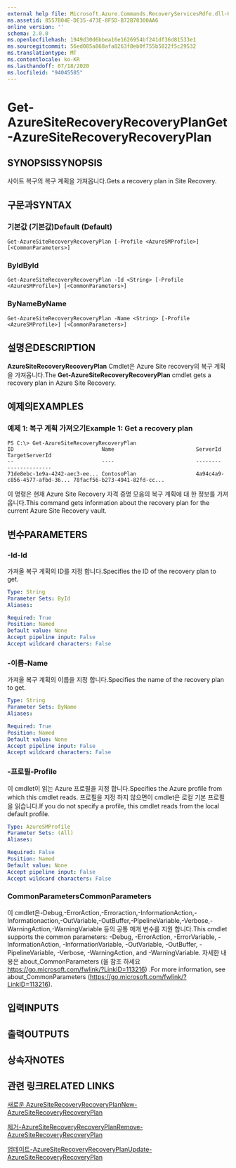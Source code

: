 ```yaml
---
external help file: Microsoft.Azure.Commands.RecoveryServicesRdfe.dll-Help.xml
ms.assetid: 8557B04E-DE35-473E-8F5D-B72B70300AA6
online version: ''
schema: 2.0.0
ms.openlocfilehash: 1949d30d6bbea16e1626954bf241df36d81533e1
ms.sourcegitcommit: 56ed085a868afa8263f8eb0f755b5822f5c29532
ms.translationtype: MT
ms.contentlocale: ko-KR
ms.lasthandoff: 07/18/2020
ms.locfileid: "94045585"
---
```

# <span data-ttu-id="f6e9d-101">Get-AzureSiteRecoveryRecoveryPlan</span><span class="sxs-lookup"><span data-stu-id="f6e9d-101">Get-AzureSiteRecoveryRecoveryPlan</span></span>

## <span data-ttu-id="f6e9d-102">SYNOPSIS</span><span class="sxs-lookup"><span data-stu-id="f6e9d-102">SYNOPSIS</span></span>
<span data-ttu-id="f6e9d-103">사이트 복구의 복구 계획을 가져옵니다.</span><span class="sxs-lookup"><span data-stu-id="f6e9d-103">Gets a recovery plan in Site Recovery.</span></span>

## <span data-ttu-id="f6e9d-104">구문과</span><span class="sxs-lookup"><span data-stu-id="f6e9d-104">SYNTAX</span></span>

### <span data-ttu-id="f6e9d-105">기본값 (기본값)</span><span class="sxs-lookup"><span data-stu-id="f6e9d-105">Default (Default)</span></span>
```
Get-AzureSiteRecoveryRecoveryPlan [-Profile <AzureSMProfile>] [<CommonParameters>]
```

### <span data-ttu-id="f6e9d-106">ById</span><span class="sxs-lookup"><span data-stu-id="f6e9d-106">ById</span></span>
```
Get-AzureSiteRecoveryRecoveryPlan -Id <String> [-Profile <AzureSMProfile>] [<CommonParameters>]
```

### <span data-ttu-id="f6e9d-107">ByName</span><span class="sxs-lookup"><span data-stu-id="f6e9d-107">ByName</span></span>
```
Get-AzureSiteRecoveryRecoveryPlan -Name <String> [-Profile <AzureSMProfile>] [<CommonParameters>]
```

## <span data-ttu-id="f6e9d-108">설명은</span><span class="sxs-lookup"><span data-stu-id="f6e9d-108">DESCRIPTION</span></span>
<span data-ttu-id="f6e9d-109">**AzureSiteRecoveryRecoveryPlan** Cmdlet은 Azure Site recovery의 복구 계획을 가져옵니다.</span><span class="sxs-lookup"><span data-stu-id="f6e9d-109">The **Get-AzureSiteRecoveryRecoveryPlan** cmdlet gets a recovery plan in Azure Site Recovery.</span></span>

## <span data-ttu-id="f6e9d-110">예제의</span><span class="sxs-lookup"><span data-stu-id="f6e9d-110">EXAMPLES</span></span>

### <span data-ttu-id="f6e9d-111">예제 1: 복구 계획 가져오기</span><span class="sxs-lookup"><span data-stu-id="f6e9d-111">Example 1: Get a recovery plan</span></span>
```
PS C:\> Get-AzureSiteRecoveryRecoveryPlan
ID                            Name                          ServerId                      TargetServerId
--                            ----                          --------                      --------------
71de8ebc-1e9a-4242-aec3-ee... ContosoPlan                   4a94c4a9-c856-4577-afbd-36... 78facf56-b273-4941-82fd-cc...
```

<span data-ttu-id="f6e9d-112">이 명령은 현재 Azure Site Recovery 자격 증명 모음의 복구 계획에 대 한 정보를 가져옵니다.</span><span class="sxs-lookup"><span data-stu-id="f6e9d-112">This command gets information about the recovery plan for the current Azure Site Recovery vault.</span></span>

## <span data-ttu-id="f6e9d-113">변수</span><span class="sxs-lookup"><span data-stu-id="f6e9d-113">PARAMETERS</span></span>

### <span data-ttu-id="f6e9d-114">-Id</span><span class="sxs-lookup"><span data-stu-id="f6e9d-114">-Id</span></span>
<span data-ttu-id="f6e9d-115">가져올 복구 계획의 ID를 지정 합니다.</span><span class="sxs-lookup"><span data-stu-id="f6e9d-115">Specifies the ID of the recovery plan to get.</span></span>

```yaml
Type: String
Parameter Sets: ById
Aliases: 

Required: True
Position: Named
Default value: None
Accept pipeline input: False
Accept wildcard characters: False
```

### <span data-ttu-id="f6e9d-116">-이름</span><span class="sxs-lookup"><span data-stu-id="f6e9d-116">-Name</span></span>
<span data-ttu-id="f6e9d-117">가져올 복구 계획의 이름을 지정 합니다.</span><span class="sxs-lookup"><span data-stu-id="f6e9d-117">Specifies the name of the recovery plan to get.</span></span>

```yaml
Type: String
Parameter Sets: ByName
Aliases: 

Required: True
Position: Named
Default value: None
Accept pipeline input: False
Accept wildcard characters: False
```

### <span data-ttu-id="f6e9d-118">-프로필</span><span class="sxs-lookup"><span data-stu-id="f6e9d-118">-Profile</span></span>
<span data-ttu-id="f6e9d-119">이 cmdlet이 읽는 Azure 프로필을 지정 합니다.</span><span class="sxs-lookup"><span data-stu-id="f6e9d-119">Specifies the Azure profile from which this cmdlet reads.</span></span>
<span data-ttu-id="f6e9d-120">프로필을 지정 하지 않으면이 cmdlet은 로컬 기본 프로필을 읽습니다.</span><span class="sxs-lookup"><span data-stu-id="f6e9d-120">If you do not specify a profile, this cmdlet reads from the local default profile.</span></span>

```yaml
Type: AzureSMProfile
Parameter Sets: (All)
Aliases: 

Required: False
Position: Named
Default value: None
Accept pipeline input: False
Accept wildcard characters: False
```

### <span data-ttu-id="f6e9d-121">CommonParameters</span><span class="sxs-lookup"><span data-stu-id="f6e9d-121">CommonParameters</span></span>
<span data-ttu-id="f6e9d-122">이 cmdlet은-Debug,-ErrorAction,-Erroraction,-InformationAction,-Informationaction,-OutVariable,-OutBuffer,-PipelineVariable,-Verbose,-WarningAction,-WarningVariable 등의 공통 매개 변수를 지원 합니다.</span><span class="sxs-lookup"><span data-stu-id="f6e9d-122">This cmdlet supports the common parameters: -Debug, -ErrorAction, -ErrorVariable, -InformationAction, -InformationVariable, -OutVariable, -OutBuffer, -PipelineVariable, -Verbose, -WarningAction, and -WarningVariable.</span></span> <span data-ttu-id="f6e9d-123">자세한 내용은 about_CommonParameters (을 참조 하세요 https://go.microsoft.com/fwlink/?LinkID=113216) .</span><span class="sxs-lookup"><span data-stu-id="f6e9d-123">For more information, see about_CommonParameters (https://go.microsoft.com/fwlink/?LinkID=113216).</span></span>

## <span data-ttu-id="f6e9d-124">입력</span><span class="sxs-lookup"><span data-stu-id="f6e9d-124">INPUTS</span></span>

## <span data-ttu-id="f6e9d-125">출력</span><span class="sxs-lookup"><span data-stu-id="f6e9d-125">OUTPUTS</span></span>

## <span data-ttu-id="f6e9d-126">상속자</span><span class="sxs-lookup"><span data-stu-id="f6e9d-126">NOTES</span></span>

## <span data-ttu-id="f6e9d-127">관련 링크</span><span class="sxs-lookup"><span data-stu-id="f6e9d-127">RELATED LINKS</span></span>

[<span data-ttu-id="f6e9d-128">새로운 AzureSiteRecoveryRecoveryPlan</span><span class="sxs-lookup"><span data-stu-id="f6e9d-128">New-AzureSiteRecoveryRecoveryPlan</span></span>](./New-AzureSiteRecoveryRecoveryPlan.md)

[<span data-ttu-id="f6e9d-129">제거-AzureSiteRecoveryRecoveryPlan</span><span class="sxs-lookup"><span data-stu-id="f6e9d-129">Remove-AzureSiteRecoveryRecoveryPlan</span></span>](./Remove-AzureSiteRecoveryRecoveryPlan.md)

[<span data-ttu-id="f6e9d-130">업데이트-AzureSiteRecoveryRecoveryPlan</span><span class="sxs-lookup"><span data-stu-id="f6e9d-130">Update-AzureSiteRecoveryRecoveryPlan</span></span>](./Update-AzureSiteRecoveryRecoveryPlan.md)



